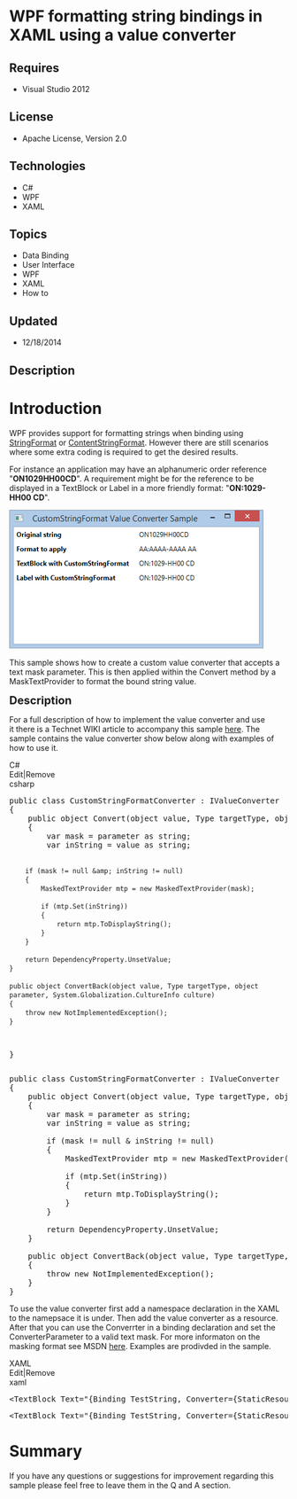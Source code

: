 # WPF formatting string bindings in XAML using a value converter
## Requires
- Visual Studio 2012
## License
- Apache License, Version 2.0
## Technologies
- C#
- WPF
- XAML
## Topics
- Data Binding
- User Interface
- WPF
- XAML
- How to
## Updated
- 12/18/2014
## Description

<h1>Introduction</h1>
<p>WPF provides support for formatting strings when binding using <a href="http://msdn.microsoft.com/en-us/library/system.windows.data.bindingbase.stringformat.aspx" target="_blank">
StringFormat</a> or <a href="http://msdn.microsoft.com/en-us/library/system.windows.controls.contentcontrol.contentstringformat.aspx" target="_blank">
ContentStringFormat</a>. However there are still scenarios where some extra coding is required to get the desired results.</p>
<p>For instance an application may have an alphanumeric order reference &quot;<strong>ON1029HH00CD</strong>&quot;. A requirement might be for the reference to be displayed in a TextBlock or Label in a more friendly format: &quot;<strong>ON:1029-HH00 CD</strong>&quot;.</p>
<p><img id="131394" src="131394-customstringformatexample.png" alt="" width="460" height="250"></p>
<p>This&nbsp;sample shows how&nbsp;to create a custom value converter that accepts a text mask parameter. This is then applied within the Convert method&nbsp;by a MaskTextProvider&nbsp;to format the bound string value.</p>
<p><span style="font-size:20px; font-weight:bold">Description</span></p>
<p>For a full description of how to implement the value converter and use it&nbsp;there is a&nbsp;Technet WIKI article to accompany this sample&nbsp;<a href="http://social.technet.microsoft.com/wiki/contents/articles/18623.formatting-string-binding-in-xaml-using-a-value-converter.aspx ">here</a>.
 The sample contains&nbsp;the&nbsp;value converter&nbsp;show below along with examples of how to use it.</p>
<div class="scriptcode">
<div class="pluginEditHolder" pluginCommand="mceScriptCode">
<div class="title"><span>C#</span></div>
<div class="pluginLinkHolder"><span class="pluginEditHolderLink">Edit</span>|<span class="pluginRemoveHolderLink">Remove</span></div>
<span class="hidden">csharp</span>
<pre class="hidden">public class CustomStringFormatConverter : IValueConverter
{
    public object Convert(object value, Type targetType, object parameter, System.Globalization.CultureInfo culture)
    {
        var mask = parameter as string;
        var inString = value as string;
            
        if (mask != null &amp; inString != null)
        {
            MaskedTextProvider mtp = new MaskedTextProvider(mask);

            if (mtp.Set(inString))
            {
                return mtp.ToDisplayString();
            }
        }

        return DependencyProperty.UnsetValue;
    }

    public object ConvertBack(object value, Type targetType, object parameter, System.Globalization.CultureInfo culture)
    {
        throw new NotImplementedException();
    }
}</pre>
<div class="preview">
<pre class="csharp"><span class="cs__keyword">public</span>&nbsp;<span class="cs__keyword">class</span>&nbsp;CustomStringFormatConverter&nbsp;:&nbsp;IValueConverter&nbsp;
{&nbsp;
&nbsp;&nbsp;&nbsp;&nbsp;<span class="cs__keyword">public</span>&nbsp;<span class="cs__keyword">object</span>&nbsp;Convert(<span class="cs__keyword">object</span>&nbsp;<span class="cs__keyword">value</span>,&nbsp;Type&nbsp;targetType,&nbsp;<span class="cs__keyword">object</span>&nbsp;parameter,&nbsp;System.Globalization.CultureInfo&nbsp;culture)&nbsp;
&nbsp;&nbsp;&nbsp;&nbsp;{&nbsp;
&nbsp;&nbsp;&nbsp;&nbsp;&nbsp;&nbsp;&nbsp;&nbsp;var&nbsp;mask&nbsp;=&nbsp;parameter&nbsp;<span class="cs__keyword">as</span>&nbsp;<span class="cs__keyword">string</span>;&nbsp;
&nbsp;&nbsp;&nbsp;&nbsp;&nbsp;&nbsp;&nbsp;&nbsp;var&nbsp;inString&nbsp;=&nbsp;<span class="cs__keyword">value</span>&nbsp;<span class="cs__keyword">as</span>&nbsp;<span class="cs__keyword">string</span>;&nbsp;
&nbsp;&nbsp;&nbsp;&nbsp;&nbsp;&nbsp;&nbsp;&nbsp;&nbsp;&nbsp;&nbsp;&nbsp;&nbsp;
&nbsp;&nbsp;&nbsp;&nbsp;&nbsp;&nbsp;&nbsp;&nbsp;<span class="cs__keyword">if</span>&nbsp;(mask&nbsp;!=&nbsp;<span class="cs__keyword">null</span>&nbsp;&amp;&nbsp;inString&nbsp;!=&nbsp;<span class="cs__keyword">null</span>)&nbsp;
&nbsp;&nbsp;&nbsp;&nbsp;&nbsp;&nbsp;&nbsp;&nbsp;{&nbsp;
&nbsp;&nbsp;&nbsp;&nbsp;&nbsp;&nbsp;&nbsp;&nbsp;&nbsp;&nbsp;&nbsp;&nbsp;MaskedTextProvider&nbsp;mtp&nbsp;=&nbsp;<span class="cs__keyword">new</span>&nbsp;MaskedTextProvider(mask);&nbsp;
&nbsp;
&nbsp;&nbsp;&nbsp;&nbsp;&nbsp;&nbsp;&nbsp;&nbsp;&nbsp;&nbsp;&nbsp;&nbsp;<span class="cs__keyword">if</span>&nbsp;(mtp.Set(inString))&nbsp;
&nbsp;&nbsp;&nbsp;&nbsp;&nbsp;&nbsp;&nbsp;&nbsp;&nbsp;&nbsp;&nbsp;&nbsp;{&nbsp;
&nbsp;&nbsp;&nbsp;&nbsp;&nbsp;&nbsp;&nbsp;&nbsp;&nbsp;&nbsp;&nbsp;&nbsp;&nbsp;&nbsp;&nbsp;&nbsp;<span class="cs__keyword">return</span>&nbsp;mtp.ToDisplayString();&nbsp;
&nbsp;&nbsp;&nbsp;&nbsp;&nbsp;&nbsp;&nbsp;&nbsp;&nbsp;&nbsp;&nbsp;&nbsp;}&nbsp;
&nbsp;&nbsp;&nbsp;&nbsp;&nbsp;&nbsp;&nbsp;&nbsp;}&nbsp;
&nbsp;
&nbsp;&nbsp;&nbsp;&nbsp;&nbsp;&nbsp;&nbsp;&nbsp;<span class="cs__keyword">return</span>&nbsp;DependencyProperty.UnsetValue;&nbsp;
&nbsp;&nbsp;&nbsp;&nbsp;}&nbsp;
&nbsp;
&nbsp;&nbsp;&nbsp;&nbsp;<span class="cs__keyword">public</span>&nbsp;<span class="cs__keyword">object</span>&nbsp;ConvertBack(<span class="cs__keyword">object</span>&nbsp;<span class="cs__keyword">value</span>,&nbsp;Type&nbsp;targetType,&nbsp;<span class="cs__keyword">object</span>&nbsp;parameter,&nbsp;System.Globalization.CultureInfo&nbsp;culture)&nbsp;
&nbsp;&nbsp;&nbsp;&nbsp;{&nbsp;
&nbsp;&nbsp;&nbsp;&nbsp;&nbsp;&nbsp;&nbsp;&nbsp;<span class="cs__keyword">throw</span>&nbsp;<span class="cs__keyword">new</span>&nbsp;NotImplementedException();&nbsp;
&nbsp;&nbsp;&nbsp;&nbsp;}&nbsp;
}</pre>
</div>
</div>
</div>
<p>To use the value converter first add a namespace declaration in the XAML to the namepsace it is under. Then add the value converter as a resource. After that you can use the Converrter in a binding declaration and set the ConverterParameter to a valid text
 mask. For more informaton on the masking format see MSDN <a href="http://msdn.microsoft.com/en-us/library/system.windows.forms.maskedtextbox.mask.aspx">
here</a>. Examples are prodivded in the sample.</p>
<div class="scriptcode">
<div class="pluginEditHolder" pluginCommand="mceScriptCode">
<div class="title"><span>XAML</span></div>
<div class="pluginLinkHolder"><span class="pluginEditHolderLink">Edit</span>|<span class="pluginRemoveHolderLink">Remove</span></div>
<span class="hidden">xaml</span>
<pre class="hidden">&lt;TextBlock Text=&quot;{Binding TestString, Converter={StaticResource CustomStringFormat},ConverterParameter='AA:AAAA-AAAA AA',FallbackValue='format failed'}&quot;/&gt;</pre>
<div class="preview">
<pre class="xaml"><span class="xaml__tag_start">&lt;TextBlock</span>&nbsp;<span class="xaml__attr_name">Text</span>=<span class="xaml__attr_value">&quot;{Binding&nbsp;TestString,&nbsp;Converter={StaticResource&nbsp;CustomStringFormat},ConverterParameter='AA:AAAA-AAAA&nbsp;AA',FallbackValue='format&nbsp;failed'}&quot;</span><span class="xaml__tag_start">/&gt;</span></pre>
</div>
</div>
</div>
<div class="endscriptcode"></div>
<h1>Summary</h1>
<p>If you have any questions or suggestions for improvement regarding this sample please feel free to leave them in the Q and A section.</p>
